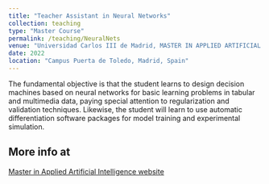 ```yaml
---
title: "Teacher Assistant in Neural Networks"
collection: teaching
type: "Master Course"
permalink: /teaching/NeuralNets
venue: "Universidad Carlos III de Madrid, MASTER IN APPLIED ARTIFICIAL INTELLIGENCE"
date: 2022
location: "Campus Puerta de Toledo, Madrid, Spain"
---
```


The fundamental objective is that the student learns to design decision machines based on neural networks for basic learning problems in tabular and multimedia data, paying special attention to regularization and validation techniques. Likewise, the student will learn to use automatic differentiation software packages for model training and experimental simulation.

More info at 
------
[Master in Applied Artificial Intelligence website](https://www.uc3m.es/master/applied-artificial-intelligence)
